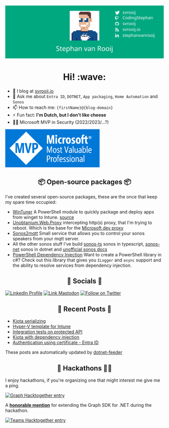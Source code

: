 [![Social banner for svrooij](./assets/social_banner.svg)](https://svrooij.io)

<h1 align='center'> Hi! :wave:</h1>

- :notebook: I blog at [svrooij.io][link_blog]
- 💬 Ask me about `Entra ID`, `DOTNET`, `App packaging`, `Home Automation` and `Sonos`
- 📫 How to reach me: `{firstName}@{blog-domain}`
- ⚡ Fun fact: **I'm Dutch, but I don't like cheese**
- 👨‍💻 Microsoft MVP in Security (2022/2023/...?)

<a href="https://mvp.microsoft.com/en-us/PublicProfile/5004985" target="_blank"><img src="./assets/MVP_Badge_Horizontal_Preferred_Blue3005_RGB.png" width="300"></a>

<h2 align="center">📦 Open-source packages 📦</h2>

I've created several open-source packages, these are the once that keep my spare time occupied:

- [WinTuner](https://wintuner.app) A PowerShell module to quickly package and deploy apps from winget to Intune. [source](https://github.com/svrooij/wingetintune)
- [Unobtanium.Web.Proxy](https://github.com/svrooij/titanium-web-proxy) intercepting http(s) proxy, that I'm trying to reboot. Which is the base for the [Microsoft dev proxy](https://github.com/microsoft/dev-proxy)
- [Sonos2mqtt](https://sonos2mqtt.svrooij.io) Small service that allows you to control your sonos speakers from your mqtt server.
- All the other sonos stuff I've build [sonos-ts](https://sonos-ts.svrooij.io) sonos in typescript, [sonos-net](https://github.com/svrooij/sonos-net) sonos in dotnet and [unofficial sonos docs](https://sonos.svrooij.io)
- [PowerShell Dependency Injection](https://github.com/svrooij/PowerShell.DependencyInjection) Want to create a PowerShell library in c#? Check out this library that gives you `ILogger` and `async` support and the ability to resolve services from dependency injection.

<h2 align="center">🤝 Socials 🙌</h2>

[![LinkedIn Profile][badge_linkedin]][link_linkedin]
[![Link Mastodon][badge_mastodon]][link_mastodon]
[![Follow on Twitter][badge_twitter]][link_twitter]

<h2 align="center">📝 Recent Posts 📖</h2>

<!-- start posts -->
- [Kiota serializing](https://svrooij.io/2024/08/20/kiota-serializing/)
- [Hyper-V template for Intune](https://svrooij.io/2024/08/02/hyper-v-template-intune/)
- [Integration tests on protected API](https://svrooij.io/2024/07/10/integration-tests-protected-api/)
- [Kiota with dependency injection](https://svrooij.io/2024/07/03/kiota-dependency-injection/)
- [Authentication using certificate - Entra ID](https://svrooij.io/2024/06/05/authentication-certificate-key-vault/)
<!-- end posts -->

These posts are automatically updated by [dotnet-feeder](https://github.com/svrooij/dotnet-feeder)

<h2 align="center">🥷 Hackathons 🧑‍💻</h2>

I enjoy hackathons, if you're organizing one that might interest me give me a ping.

[![Graph Hacktogether entry](https://img.shields.io/badge/Graph--HackTogether-entry-6264A7?style=for-the-badge&logoColor=white&logo=Microsoft )](https://github.com/microsoft/hack-together/issues/47)

A [**honorable mention**](https://devblogs.microsoft.com/microsoft365dev/announcing-the-hack-together-microsoft-graph-and-net-winners/) for extending the Graph SDK for .NET during the hackathon.

[![Teams Hacktogether entry](https://img.shields.io/badge/Teams--HackTogether-entry-6264A7?style=for-the-badge&logoColor=white&logo=MicrosoftTeams )](https://github.com/microsoft/hack-together-teams/issues/66)

[badge_linkedin]: https://img.shields.io/badge/stephanvanrooij-blue?style=for-the-badge&logo=linkedin
[badge_mastodon]: https://img.shields.io/mastodon/follow/109502876771613420?domain=https%3A%2F%2Fdotnet.social&label=%40svrooij%40dotnet.social&logo=mastodon&logoColor=white&style=for-the-badge
[badge_twitter]: https://img.shields.io/twitter/follow/svrooij?logo=twitter&style=for-the-badge
[link_blog]: https://svrooij.io/
[link_linkedin]: https://www.linkedin.com/in/stephanvanrooij
[link_mastodon]: https://dotnet.social/@svrooij
[link_twitter]: https://twitter.com/svrooij
